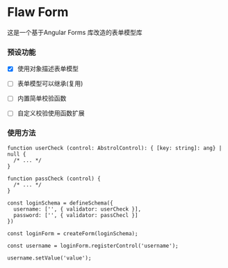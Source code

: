 # Flaw Form

这是一个基于Angular Forms 库改造的表单模型库

### 预设功能

- [x] 使用对象描述表单模型 
- [ ] 表单模型可以继承(复用)  
- [ ] 内置简单校验函数  
- [ ] 自定义校验使用函数扩展


### 使用方法

```
function userCheck (control: AbstrolControl): { [key: string]: ang} | null {
  /* ... */
}

function passCheck (control) {
  /* ... */
}

const loginSchema = defineSchema({
  username: ['', { validator: userCheck }],
  password: ['', { validator: passChecl }]
})

const loginForm = createForm(loginSchema);

const username = loginForm.registerControl('username');

username.setValue('value');

```